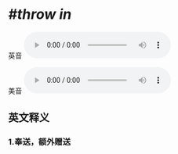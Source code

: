 # ***\#throw in*** 
英音
<audio src="./media/throw in1_AAC.aac" controls="controls"></audio>

美音
<audio src="./media/throw in2_AAC.aac" controls="controls"></audio>



  

英文释义
---
### 1.**奉送，额外赠送**  


